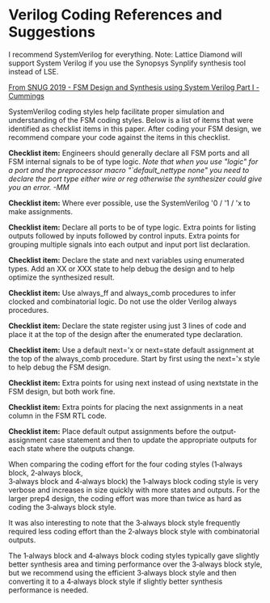 # Verilog Coding References and Suggestions

I recommend SystemVerilog for everything. 
Note: Lattice Diamond will support System Verilog if you use the Synopsys Synplify synthesis tool instead of LSE. 

[From SNUG 2019 - FSM Design and Synthesis using System Verilog Part I - Cummings](https://github.com/sckid1108/OpenSourceCode/blob/main/Verilog/Documentation/CummingsSNUG2019SV_FSM1.pdf)

SystemVerilog coding styles help facilitate proper simulation and understanding of the FSM coding 
styles. Below is a list of items that were identified as checklist items in this paper. After coding your 
FSM design, we recommend compare your code against the items in this checklist. 

<b>Checklist item:</b> Engineers should generally declare all FSM ports and all FSM internal signals to be 
of type logic. <i>Note that when you use "logic" for a port and the preprocessor macro "`default_nettype none"
you need to  declare the port type either wire or reg otherwise the synthesizer could give you an error.
-MM </i>

<b>Checklist item:</b> Where ever possible, use the SystemVerilog '0 / '1 / 'x to make assignments. 

<b>Checklist item:</b> Declare all ports to be of type logic. Extra points for listing outputs followed by 
inputs followed by control inputs. Extra points for grouping multiple signals into each output and 
input port list declaration. 

<b>Checklist item:</b> Declare the state and next variables using enumerated types. Add an XX or XXX
state to help debug the design and to help optimize the synthesized result. 

<b>Checklist item:</b> Use always_ff and always_comb procedures to infer clocked and combinatorial 
logic. Do not use the older Verilog always procedures. 

<b>Checklist item:</b> Declare the state register using just 3 lines of code and place it at the top of the design 
after the enumerated type declaration. 

<b>Checklist item:</b>  Use  a  default  next='x  or  next=state  default  assignment  at  the  top  of  the 
always_comb procedure. Start by first using the next='x style to help debug the FSM design. 

<b>Checklist item:</b> Extra points for using next instead of using nextstate in the FSM design, but both 
work fine. 

<b>Checklist item:</b> Extra points for placing the next assignments in a neat column in the FSM RTL code. 

<b>Checklist item:</b> Place default output assignments before the output‐assignment case statement and 
then to update the appropriate outputs for each state where the outputs change. 

When  comparing  the  coding  effort  for  the  four  coding  styles  (1‐always  block,  2‐always  block,  
3‐always block and 4‐always block) the 1‐always block coding style is very verbose and increases in 
size quickly with more states and outputs. For the larger prep4 design, the coding effort was more 
than twice as hard as coding the 3‐always block style.  

It was also interesting to note that the 3‐always block style frequently required less coding effort 
than the 2‐always block style with combinatorial outputs.  

The 1‐always block and 4‐always block coding styles typically gave slightly better synthesis area and 
timing performance over the 3‐always block style, but we recommend using the efficient 3‐always 
block style and then converting it to a 4‐always block style if slightly better synthesis performance is 
needed. 
